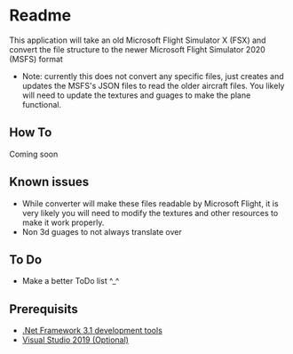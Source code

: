 # Readme 

This application will take an old Microsoft Flight Simulator X (FSX) 
and convert the file structure to the newer Microsoft Flight Simulator 2020 (MSFS) format
* Note: currently this does not convert any specific files, just creates and updates the MSFS's JSON files to read the older aircraft files.
	You likely will need to update the textures and guages to make the plane functional.

## How To

Coming soon

## Known issues
* While converter will make these files readable by Microsoft Flight, it is very likely you will need to modify the textures
  and other resources to make it work properly.
* Non 3d guages to not always translate over

## To Do

* Make a better ToDo list ^_^

## Prerequisits
* [.Net Framework 3.1 development tools ](https://docs.microsoft.com/en-us/dotnet/core/install/windows?tabs=netcore31)
* [Visual Studio 2019 (Optional)](https://visualstudio.microsoft.com/downloads/)
